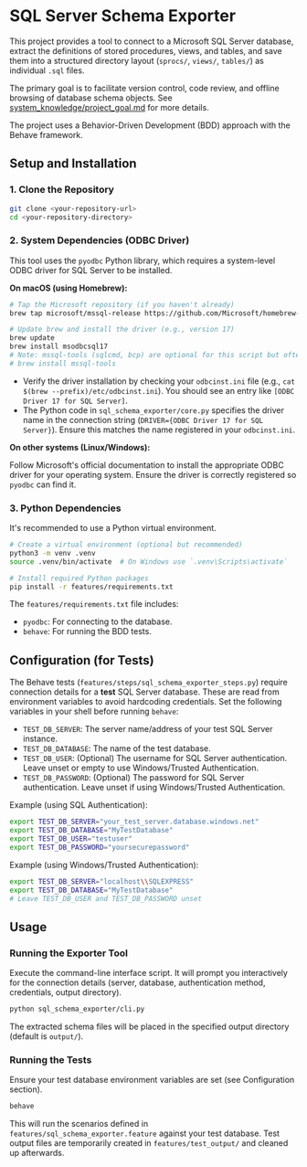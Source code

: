 # SQL Server Schema Exporter

This project provides a tool to connect to a Microsoft SQL Server database, extract the definitions of stored procedures, views, and tables, and save them into a structured directory layout (`sprocs/`, `views/`, `tables/`) as individual `.sql` files.

The primary goal is to facilitate version control, code review, and offline browsing of database schema objects. See [system_knowledge/project_goal.md](system_knowledge/project_goal.md) for more details.

The project uses a Behavior-Driven Development (BDD) approach with the Behave framework.

## Setup and Installation

### 1. Clone the Repository

```bash
git clone <your-repository-url>
cd <your-repository-directory>
```

### 2. System Dependencies (ODBC Driver)

This tool uses the `pyodbc` Python library, which requires a system-level ODBC driver for SQL Server to be installed.

**On macOS (using Homebrew):**

```bash
# Tap the Microsoft repository (if you haven't already)
brew tap microsoft/mssql-release https://github.com/Microsoft/homebrew-mssql-release

# Update brew and install the driver (e.g., version 17)
brew update
brew install msodbcsql17
# Note: mssql-tools (sqlcmd, bcp) are optional for this script but often installed alongside
# brew install mssql-tools
```

*   Verify the driver installation by checking your `odbcinst.ini` file (e.g., `cat $(brew --prefix)/etc/odbcinst.ini`). You should see an entry like `[ODBC Driver 17 for SQL Server]`.
*   The Python code in `sql_schema_exporter/core.py` specifies the driver name in the connection string (`DRIVER={ODBC Driver 17 for SQL Server}`). Ensure this matches the name registered in your `odbcinst.ini`.

**On other systems (Linux/Windows):**

Follow Microsoft's official documentation to install the appropriate ODBC driver for your operating system. Ensure the driver is correctly registered so `pyodbc` can find it.

### 3. Python Dependencies

It's recommended to use a Python virtual environment.

```bash
# Create a virtual environment (optional but recommended)
python3 -m venv .venv
source .venv/bin/activate  # On Windows use `.venv\Scripts\activate`

# Install required Python packages
pip install -r features/requirements.txt
```
The `features/requirements.txt` file includes:
*   `pyodbc`: For connecting to the database.
*   `behave`: For running the BDD tests.

## Configuration (for Tests)

The Behave tests (`features/steps/sql_schema_exporter_steps.py`) require connection details for a **test** SQL Server database. These are read from environment variables to avoid hardcoding credentials. Set the following variables in your shell before running `behave`:

*   `TEST_DB_SERVER`: The server name/address of your test SQL Server instance.
*   `TEST_DB_DATABASE`: The name of the test database.
*   `TEST_DB_USER`: (Optional) The username for SQL Server authentication. Leave unset or empty to use Windows/Trusted Authentication.
*   `TEST_DB_PASSWORD`: (Optional) The password for SQL Server authentication. Leave unset if using Windows/Trusted Authentication.

Example (using SQL Authentication):
```bash
export TEST_DB_SERVER="your_test_server.database.windows.net"
export TEST_DB_DATABASE="MyTestDatabase"
export TEST_DB_USER="testuser"
export TEST_DB_PASSWORD="yoursecurepassword"
```

Example (using Windows/Trusted Authentication):
```bash
export TEST_DB_SERVER="localhost\\SQLEXPRESS"
export TEST_DB_DATABASE="MyTestDatabase"
# Leave TEST_DB_USER and TEST_DB_PASSWORD unset
```

## Usage

### Running the Exporter Tool

Execute the command-line interface script. It will prompt you interactively for the connection details (server, database, authentication method, credentials, output directory).

```bash
python sql_schema_exporter/cli.py
```

The extracted schema files will be placed in the specified output directory (default is `output/`).

### Running the Tests

Ensure your test database environment variables are set (see Configuration section).

```bash
behave
```

This will run the scenarios defined in `features/sql_schema_exporter.feature` against your test database. Test output files are temporarily created in `features/test_output/` and cleaned up afterwards.
